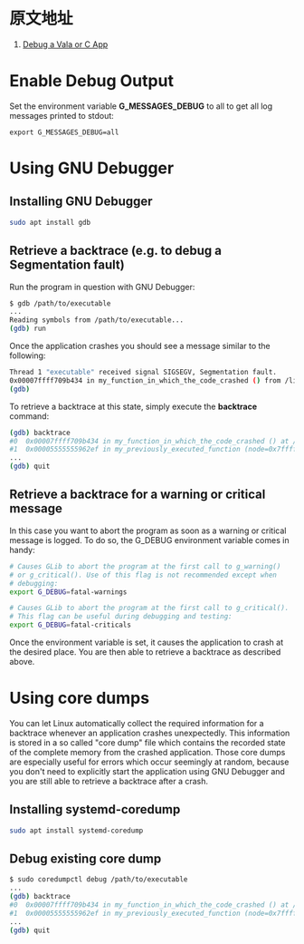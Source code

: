 # 原文地址
1. [Debug a Vala or C App](https://www.marco.betschart.name/areas/elementary-os/debug-vala-or-c-app)

# Enable Debug Output
Set the environment variable **G_MESSAGES_DEBUG** to all to get all log messages printed to stdout:
```shell
export G_MESSAGES_DEBUG=all
```


# Using GNU Debugger
## Installing GNU Debugger
```sh
sudo apt install gdb
```
## Retrieve a backtrace (e.g. to debug a Segmentation fault)
Run the program in question with GNU Debugger:
```sh
$ gdb /path/to/executable
...
Reading symbols from /path/to/executable...
(gdb) run
```
Once the application crashes you should see a message similar to the following:
```sh
Thread 1 "executable" received signal SIGSEGV, Segmentation fault.
0x00007ffff709b434 in my_function_in_which_the_code_crashed () from /lib/x86_64-linux-gnu/libxyz-1.6.so.62
(gdb)
```
To retrieve a backtrace at this state, simply execute the **backtrace** command:
```sh
(gdb) backtrace
#0  0x00007ffff709b434 in my_function_in_which_the_code_crashed () at /lib/x86_64-linux-gnu/libxyz-1.6.so.62
#1  0x00005555555962ef in my_previously_executed_function (node=0x7fffffffcbc0, highest=1537725293) at ../src/MyCode/UsefulStuff.vala:168
...
(gdb) quit
```
## Retrieve a backtrace for a warning or critical message
In this case you want to abort the program as soon as a warning or critical message is logged. To do so, the G_DEBUG environment variable comes in handy:
```sh
# Causes GLib to abort the program at the first call to g_warning()
# or g_critical(). Use of this flag is not recommended except when
# debugging:
export G_DEBUG=fatal-warnings

# Causes GLib to abort the program at the first call to g_critical().
# This flag can be useful during debugging and testing:
export G_DEBUG=fatal-criticals
```
Once the environment variable is set, it causes the application to crash at the desired place. You are then able to retrieve a backtrace as described above.


# Using core dumps
You can let Linux automatically collect the required information for a backtrace whenever an application crashes unexpectedly. This information is stored in a so called "core dump" file which contains the recorded state of the complete memory from the crashed application. Those core dumps are especially useful for errors which occur seemingly at random, because you don't need to explicitly start the application using GNU Debugger and you are still able to retrieve a backtrace after a crash.
## Installing systemd-coredump
```sh
sudo apt install systemd-coredump
```
## Debug existing core dump
```sh
$ sudo coredumpctl debug /path/to/executable
...
(gdb) backtrace
#0  0x00007ffff709b434 in my_function_in_which_the_code_crashed () at /lib/x86_64-linux-gnu/libxyz-1.6.so.62
#1  0x00005555555962ef in my_previously_executed_function (node=0x7fffffffcbc0, highest=1537725293) at ../src/MyCode/UsefulStuff.vala:168
...
(gdb) quit
```

